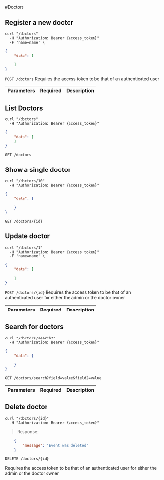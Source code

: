 #Doctors
## Register a new doctor
```shell
curl "/doctors"
  -H "Authorization: Bearer {access_token}"
  -F 'name=name' \
```

```json
{
    "data": [
       
    ]
}
```
`POST /doctors`
Requires the access token to be that of an authenticated user

Parameters | Required | Description
---------- | ------- | ------------


## List Doctors

```shell
curl "/doctors"
  -H "Authorization: Bearer {access_token}"
```

```json
{
    "data": [
    ]
}
```

`GET /doctors`

## Show a single doctor
```shell
curl "/doctors/10"
  -H "Authorization: Bearer {access_token}"
```
```json
{
    "data": {
       
    }
}
```

`GET /doctors/{id}`

## Update doctor
```shell
curl "/doctors/1"
  -H "Authorization: Bearer {access_token}"
  -F 'name=name' \
```

```json
{
    "data": [
       
    ]
}
```
`POST /doctors/{id}`
Requires the access token to be that of an authenticated user for either the admin or the doctor owner

Parameters | Required | Description
---------- | ------- | ------------

## Search for doctors
```shell
curl "/doctors/search?"
  -H "Authorization: Bearer {access_token}"
```

```json
{
    "data": {
       
    }
}
```

`GET /doctors/search?field=value&field2=value`

Parameters | Required | Description
---------- | ------- | ------------

## Delete doctor
```shell
curl "/doctors/{id}"
  -H "Authorization: Bearer {access_token}"
```
> Response:

```json
	{
    	"message": "Event was deleted"
	}
```
`DELETE /doctors/{id}`

Requires the access token to be that of an authenticated user for either the admin or the doctor owner


